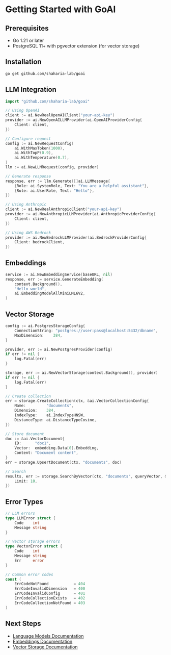 # Getting Started with GoAI

## Prerequisites

- Go 1.21 or later
- PostgreSQL 11+ with pgvector extension (for vector storage)

## Installation

```bash
go get github.com/shaharia-lab/goai
```

## LLM Integration

```go
import "github.com/shaharia-lab/goai"

// Using OpenAI
client := ai.NewRealOpenAIClient("your-api-key")
provider := ai.NewOpenAILLMProvider(ai.OpenAIProviderConfig{
    Client: client,
})

// Configure request
config := ai.NewRequestConfig(
    ai.WithMaxToken(1000),
    ai.WithTopP(0.9),
    ai.WithTemperature(0.7),
)
llm := ai.NewLLMRequest(config, provider)

// Generate response
response, err := llm.Generate([]ai.LLMMessage{
    {Role: ai.SystemRole, Text: "You are a helpful assistant"},
    {Role: ai.UserRole, Text: "Hello"},
})

// Using Anthropic
client := ai.NewRealAnthropicClient("your-api-key")
provider := ai.NewAnthropicLLMProvider(ai.AnthropicProviderConfig{
    Client: client,
})

// Using AWS Bedrock
provider := ai.NewBedrockLLMProvider(ai.BedrockProviderConfig{
    Client: bedrockClient,
})
```

## Embeddings

```go
service := ai.NewEmbeddingService(baseURL, nil)
response, err := service.GenerateEmbedding(
    context.Background(),
    "Hello world",
    ai.EmbeddingModelAllMiniLML6V2,
)
```

## Vector Storage

```go
config := ai.PostgresStorageConfig{
    ConnectionString: "postgres://user:pass@localhost:5432/dbname",
    MaxDimension:    384,
}

provider, err := ai.NewPostgresProvider(config)
if err != nil {
    log.Fatal(err)
}

storage, err := ai.NewVectorStorage(context.Background(), provider)
if err != nil {
    log.Fatal(err)
}

// Create collection
err = storage.CreateCollection(ctx, &ai.VectorCollectionConfig{
    Name:         "documents",
    Dimension:    384,
    IndexType:    ai.IndexTypeHNSW,
    DistanceType: ai.DistanceTypeCosine,
})

// Store document
doc := &ai.VectorDocument{
    ID:      "doc1",
    Vector:  embedding.Data[0].Embedding,
    Content: "Document content",
}
err = storage.UpsertDocument(ctx, "documents", doc)

// Search
results, err := storage.SearchByVector(ctx, "documents", queryVector, &ai.VectorSearchOptions{
    Limit: 10,
})
```

## Error Types

```go
// LLM errors
type LLMError struct {
    Code    int
    Message string
}

// Vector storage errors
type VectorError struct {
    Code    int
    Message string
    Err     error
}

// Common error codes
const (
    ErrCodeNotFound           = 404
    ErrCodeInvalidDimension   = 400
    ErrCodeInvalidConfig      = 401
    ErrCodeCollectionExists   = 402
    ErrCodeCollectionNotFound = 403
)
```

## Next Steps

- [Language Models Documentation](llm/index.md)
- [Embeddings Documentation](embeddings/index.md)
- [Vector Storage Documentation](vector-store/index.md)